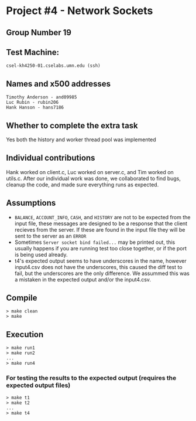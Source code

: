 <!--test machine: csel-kh4250-01.cselabs.umn.edu (ssh)
*   group number: G19
*   name: Timothy Anderson, Luc Rubin, Hank Hanson
*   x500: and09985, rubin206, hans7186 -->

# Project #4 - Network Sockets
## Group Number 19

## Test Machine: 
`csel-kh4250-01.cselabs.umn.edu (ssh)`
## Names and x500 addresses
```
Timothy Anderson - and09985
Luc Rubin - rubin206
Hank Hanson - hans7186 
```
## Whether to complete the extra task
Yes both the history and worker thread pool was implemented

## Individual contributions
Hank worked on client.c, Luc worked on server.c, and Tim worked on utils.c. After our individual work was done, we collaborated to find bugs, cleanup the code, and made sure everything runs as expected.

## Assumptions
- `BALANCE`, `ACCOUNT_INFO`, `CASH`, and `HISTORY` are not to be expected from the input file, these messages are designed to be a response that the client recieves from the server.  If these are found in the input file they will be sent to the server as an `ERROR`
- Sometimes `Server socket bind failed...` may be printed out, this usually happens if you are running test too close together, or if the port is being used already.
- t4's expected output seems to have underscores in the name, however input4.csv does not have the underscores, this caused the diff test to fail, but the underscores are the only difference. We assummed this was a mistaken in the expected output and/or the input4.csv.

## Compile
	> make clean
	> make

## Execution
    > make run1
    > make run2 
    ...
    > make run4

### For testing the results to the expected output (requires the expected output files)
```
> make t1
> make t2
...
> make t4
```
